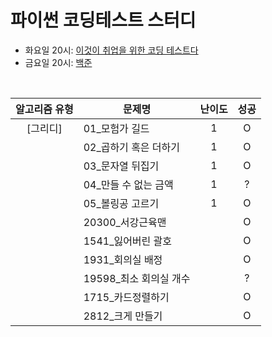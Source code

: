# 파이썬 코딩테스트 스터디
- 화요일 20시: [이것이 취업을 위한 코딩 테스트다](https://github.com/Yu-jiwon/codingtest_study)
- 금요일 20시: [백준](https://www.acmicpc.net)
<br>

|알고리즘 유형|문제명|난이도|성공|
|:----------:|-----|:----:|:----:|
|[그리디]|01_모험가 길드|1|O|
||02_곱하기 혹은 더하기|1|O|
||03_문자열 뒤집기|1|O|
||04_만들 수 없는 금액|1|?|
||05_볼링공 고르기|1|O|
||20300_서강근육맨||O|
||1541_잃어버린 괄호||O|
||1931_회의실 배정||O|
||19598_최소 회의실 개수||?|
||1715_카드정렬하기||O|
||2812_크게 만들기||O|
